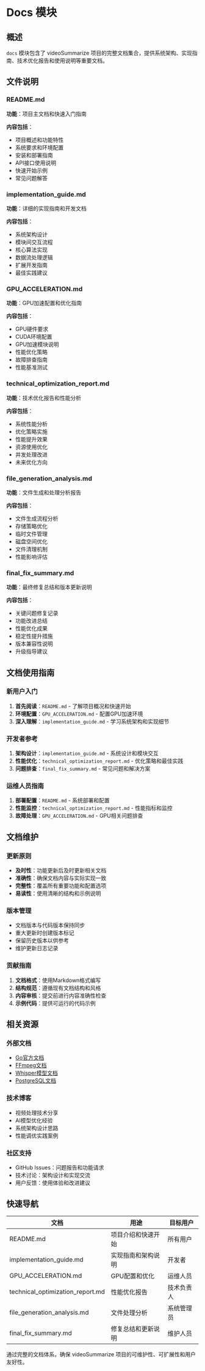 # Docs 模块

## 概述

`docs` 模块包含了 videoSummarize 项目的完整文档集合，提供系统架构、实现指南、技术优化报告和使用说明等重要文档。

## 文件说明

### README.md

**功能**：项目主文档和快速入门指南

**内容包括**：
- 项目概述和功能特性
- 系统要求和环境配置
- 安装和部署指南
- API接口使用说明
- 快速开始示例
- 常见问题解答

### implementation_guide.md

**功能**：详细的实现指南和开发文档

**内容包括**：
- 系统架构设计
- 模块间交互流程
- 核心算法实现
- 数据流处理逻辑
- 扩展开发指南
- 最佳实践建议

### GPU_ACCELERATION.md

**功能**：GPU加速配置和优化指南

**内容包括**：
- GPU硬件要求
- CUDA环境配置
- GPU加速模块说明
- 性能优化策略
- 故障排查指南
- 性能基准测试

### technical_optimization_report.md

**功能**：技术优化报告和性能分析

**内容包括**：
- 系统性能分析
- 优化策略实施
- 性能提升效果
- 资源使用优化
- 并发处理改进
- 未来优化方向

### file_generation_analysis.md

**功能**：文件生成和处理分析报告

**内容包括**：
- 文件生成流程分析
- 存储策略优化
- 临时文件管理
- 磁盘空间优化
- 文件清理机制
- 性能影响评估

### final_fix_summary.md

**功能**：最终修复总结和版本更新说明

**内容包括**：
- 关键问题修复记录
- 功能改进总结
- 性能优化成果
- 稳定性提升措施
- 版本兼容性说明
- 升级指导建议

## 文档使用指南

### 新用户入门

1. **首先阅读**：`README.md` - 了解项目概况和快速开始
2. **环境配置**：`GPU_ACCELERATION.md` - 配置GPU加速环境
3. **深入理解**：`implementation_guide.md` - 学习系统架构和实现细节

### 开发者参考

1. **架构设计**：`implementation_guide.md` - 系统设计和模块交互
2. **性能优化**：`technical_optimization_report.md` - 优化策略和最佳实践
3. **问题排查**：`final_fix_summary.md` - 常见问题和解决方案

### 运维人员指南

1. **部署配置**：`README.md` - 系统部署和配置
2. **性能监控**：`technical_optimization_report.md` - 性能指标和监控
3. **故障处理**：`GPU_ACCELERATION.md` - GPU相关问题排查

## 文档维护

### 更新原则

- **及时性**：功能更新后及时更新相关文档
- **准确性**：确保文档内容与实际实现一致
- **完整性**：覆盖所有重要功能和配置选项
- **易读性**：使用清晰的结构和示例说明

### 版本管理

- 文档版本与代码版本保持同步
- 重大更新时创建版本标记
- 保留历史版本以供参考
- 维护更新日志记录

### 贡献指南

1. **文档格式**：使用Markdown格式编写
2. **结构规范**：遵循现有文档结构和风格
3. **内容审核**：提交前进行内容准确性检查
4. **示例代码**：提供可运行的代码示例

## 相关资源

### 外部文档

- [Go官方文档](https://golang.org/doc/)
- [FFmpeg文档](https://ffmpeg.org/documentation.html)
- [Whisper模型文档](https://github.com/openai/whisper)
- [PostgreSQL文档](https://www.postgresql.org/docs/)

### 技术博客

- 视频处理技术分享
- AI模型优化经验
- 系统架构设计思路
- 性能调优实践案例

### 社区支持

- GitHub Issues：问题报告和功能请求
- 技术讨论：架构设计和实现交流
- 用户反馈：使用体验和改进建议

## 快速导航

| 文档 | 用途 | 目标用户 |
|------|------|----------|
| README.md | 项目介绍和快速开始 | 所有用户 |
| implementation_guide.md | 实现指南和架构说明 | 开发者 |
| GPU_ACCELERATION.md | GPU配置和优化 | 运维人员 |
| technical_optimization_report.md | 性能优化报告 | 技术负责人 |
| file_generation_analysis.md | 文件处理分析 | 系统管理员 |
| final_fix_summary.md | 修复总结和更新说明 | 维护人员 |

通过完整的文档体系，确保 videoSummarize 项目的可维护性、可扩展性和用户友好性。
